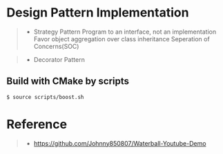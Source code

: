 # Design Pattern Implementation
>* Strategy Pattern
    Program to an interface, not an implementation
    Favor object aggregation over class inheritance
    Seperation of Concerns(SOC)

>* Decorator Pattern

## Build with CMake by scripts
```console
$ source scripts/boost.sh
```
# Reference
>* https://github.com/Johnny850807/Waterball-Youtube-Demo